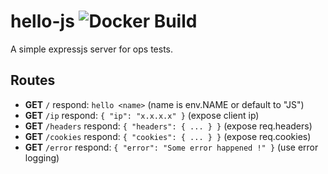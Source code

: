 # hello-js ![Docker Build](https://img.shields.io/docker/build/oliviercuyp/hello-js.svg)

A simple expressjs server for ops tests.

## Routes

- **GET** `/` respond: `hello <name>` (name is env.NAME or default to "JS")
- **GET** `/ip` respond: `{ "ip": "x.x.x.x" }` (expose client ip)
- **GET** `/headers` respond: `{ "headers": { ... } }` (expose req.headers)
- **GET** `/cookies` respond: `{ "cookies": { ... } }` (expose req.cookies)
- **GET** `/error` respond: `{ "error": "Some error happened !" }` (use error logging)


